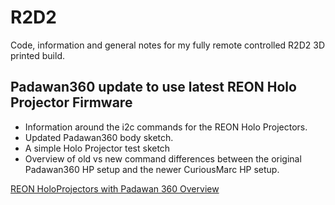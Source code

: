# R2D2
Code, information and general notes for my fully remote controlled R2D2 3D printed build.

## Padawan360 update to use latest REON Holo Projector Firmware
* Information around the i2c commands for the REON Holo Projectors.
* Updated Padawan360 body sketch.
* A simple Holo Projector test sketch 
* Overview of old vs new command differences between the original Padawan360 HP setup and the newer CuriousMarc HP setup.

[REON HoloProjectors with Padawan 360 Overview](REON_HP_Padawan360.md)

